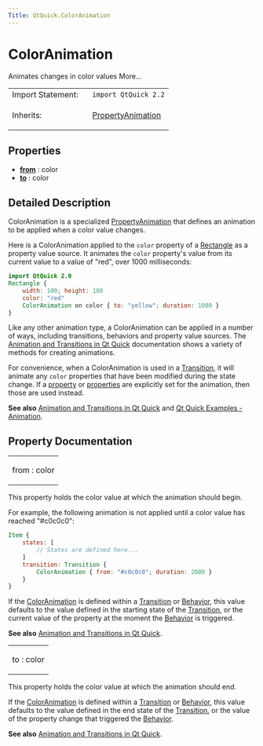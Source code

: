 ```yaml
---
Title: QtQuick.ColorAnimation
---
```

        
ColorAnimation
==============

<span class="subtitle"></span>
Animates changes in color values More...

<table>
<colgroup>
<col width="50%" />
<col width="50%" />
</colgroup>
<tbody>
<tr class="odd">
<td>Import Statement:</td>
<td><code>import QtQuick 2.2</code></td>
</tr>
<tr class="even">
<td>Inherits:</td>
<td><p><a href="QtQuick.PropertyAnimation.md">PropertyAnimation</a></p></td>
</tr>
</tbody>
</table>

<span id="properties"></span>
Properties
----------

-   ****[from](#from-prop)**** : color
-   ****[to](#to-prop)**** : color

<span id="details"></span>
Detailed Description
--------------------

ColorAnimation is a specialized [PropertyAnimation](../QtQuick.PropertyAnimation.md) that defines an animation to be applied when a color value changes.

Here is a ColorAnimation applied to the `color` property of a [Rectangle](../QtQuick.Rectangle.md) as a property value source. It animates the `color` property's value from its current value to a value of "red", over 1000 milliseconds:

``` qml
import QtQuick 2.0
Rectangle {
    width: 100; height: 100
    color: "red"
    ColorAnimation on color { to: "yellow"; duration: 1000 }
}
```

Like any other animation type, a ColorAnimation can be applied in a number of ways, including transitions, behaviors and property value sources. The [Animation and Transitions in Qt Quick](../QtQuick.qtquick-statesanimations-animations.md) documentation shows a variety of methods for creating animations.

For convenience, when a ColorAnimation is used in a [Transition](../QtQuick.Transition.md), it will animate any `color` properties that have been modified during the state change. If a [property](../QtQuick.PropertyAnimation.md#property-prop) or [properties](../QtQuick.PropertyAnimation.md#properties-prop) are explicitly set for the animation, then those are used instead.

**See also** [Animation and Transitions in Qt Quick](../QtQuick.qtquick-statesanimations-animations.md) and [Qt Quick Examples - Animation](https://developer.ubuntu.comapps/qml/sdk-14.10/QtQuick.animation/).

Property Documentation
----------------------

<table>
<colgroup>
<col width="100%" />
</colgroup>
<tbody>
<tr class="odd">
<td><p><span id="from-prop"></span><span class="name">from</span> : <span class="type">color</span></p></td>
</tr>
</tbody>
</table>

This property holds the color value at which the animation should begin.

For example, the following animation is not applied until a color value has reached "\#c0c0c0":

``` qml
Item {
    states: [
        // States are defined here...
    ]
    transition: Transition {
        ColorAnimation { from: "#c0c0c0"; duration: 2000 }
    }
}
```

If the [ColorAnimation](index.html) is defined within a [Transition](../QtQuick.Transition.md) or [Behavior](../QtQuick.Behavior.md), this value defaults to the value defined in the starting state of the [Transition](../QtQuick.Transition.md), or the current value of the property at the moment the [Behavior](../QtQuick.Behavior.md) is triggered.

**See also** [Animation and Transitions in Qt Quick](../QtQuick.qtquick-statesanimations-animations.md).

<table>
<colgroup>
<col width="100%" />
</colgroup>
<tbody>
<tr class="odd">
<td><p><span id="to-prop"></span><span class="name">to</span> : <span class="type">color</span></p></td>
</tr>
</tbody>
</table>

This property holds the color value at which the animation should end.

If the [ColorAnimation](index.html) is defined within a [Transition](../QtQuick.Transition.md) or [Behavior](../QtQuick.Behavior.md), this value defaults to the value defined in the end state of the [Transition](../QtQuick.Transition.md), or the value of the property change that triggered the [Behavior](../QtQuick.Behavior.md).

**See also** [Animation and Transitions in Qt Quick](../QtQuick.qtquick-statesanimations-animations.md).

